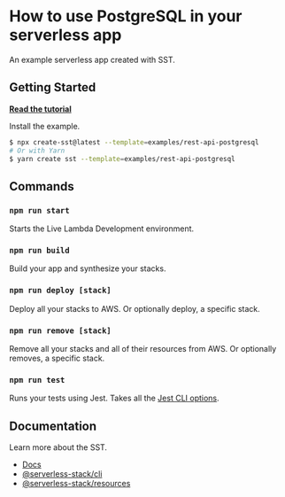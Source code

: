 # How to use PostgreSQL in your serverless app

An example serverless app created with SST.

## Getting Started

[**Read the tutorial**](https://sst.dev/examples/how-to-use-postgresql-in-your-serverless-app.html)

Install the example.

```bash
$ npx create-sst@latest --template=examples/rest-api-postgresql
# Or with Yarn
$ yarn create sst --template=examples/rest-api-postgresql
```

## Commands

### `npm run start`

Starts the Live Lambda Development environment.

### `npm run build`

Build your app and synthesize your stacks.

### `npm run deploy [stack]`

Deploy all your stacks to AWS. Or optionally deploy, a specific stack.

### `npm run remove [stack]`

Remove all your stacks and all of their resources from AWS. Or optionally removes, a specific stack.

### `npm run test`

Runs your tests using Jest. Takes all the [Jest CLI options](https://jestjs.io/docs/en/cli).

## Documentation

Learn more about the SST.

- [Docs](https://docs.sst.dev/)
- [@serverless-stack/cli](https://docs.sst.dev/packages/cli)
- [@serverless-stack/resources](https://docs.sst.dev/packages/resources)
